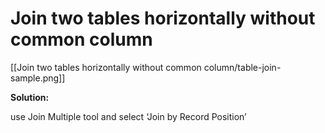 # Join two tables horizontally without common column

[[Join two tables horizontally without common column/table-join-sample.png]]

**Solution:**

use Join Multiple tool and select ‘Join by Record Position’
